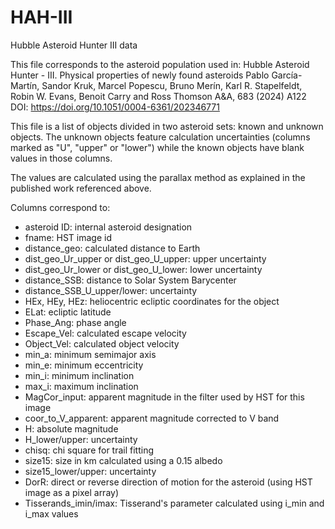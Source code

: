 # HAH-III
Hubble Asteroid Hunter III data

This file corresponds to the asteroid population used in:
Hubble Asteroid Hunter - III. Physical properties of newly found asteroids
Pablo García-Martín, Sandor Kruk, Marcel Popescu, Bruno Merín, Karl R. Stapelfeldt, Robin W. Evans, Benoit Carry and Ross Thomson
A&A, 683 (2024) A122
DOI: https://doi.org/10.1051/0004-6361/202346771

This file is a list of objects divided in two asteroid sets: known and unknown objects. The unknown objects feature calculation uncertainties (columns marked as "U", "upper" or "lower") while the known objects have blank values in those columns. 

The values are calculated using the parallax method as explained in the published work referenced above.

Columns correspond to:

- asteroid ID: internal asteroid designation
- fname: HST image id
- distance_geo: calculated distance to Earth
- dist_geo_Ur_upper or dist_geo_U_upper: upper uncertainty
- dist_geo_Ur_lower or dist_geo_U_lower: lower uncertainty
- distance_SSB: distance to Solar System Barycenter
- distance_SSB_U_upper/lower: uncertainty
- HEx, HEy, HEz: heliocentric ecliptic coordinates for the object
- ELat: ecliptic latitude
- Phase_Ang: phase angle
- Escape_Vel: calculated escape velocity
- Object_Vel: calculated object velocity
- min_a: minimum semimajor axis
- min_e: minimum eccentricity
- min_i: minimum inclination
- max_i: maximum inclination
- MagCor_input: apparent magnitude in the filter used by HST for this image
- coor_to_V_apparent: apparent magnitude corrected to V band
- H: absolute magnitude
- H_lower/upper: uncertainty
- chisq: chi square for trail fitting
- size15: size in km calculated using a 0.15 albedo
- size15_lower/upper: uncertainty
- DorR: direct or reverse direction of motion for the asteroid (using HST image as a pixel array)
- Tisserands_imin/imax: Tisserand's parameter calculated using i_min and i_max values

